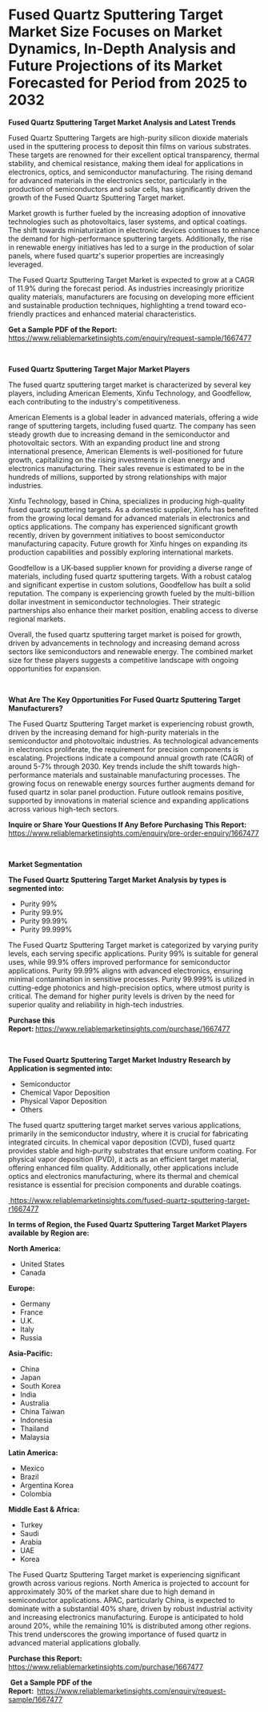 <p><h1>Fused Quartz Sputtering Target Market Size Focuses on Market Dynamics, In-Depth Analysis and Future Projections of its Market Forecasted for Period from 2025 to 2032</h1></p><p><strong>Fused Quartz Sputtering Target Market Analysis and Latest Trends</strong></p>
<p><p>Fused Quartz Sputtering Targets are high-purity silicon dioxide materials used in the sputtering process to deposit thin films on various substrates. These targets are renowned for their excellent optical transparency, thermal stability, and chemical resistance, making them ideal for applications in electronics, optics, and semiconductor manufacturing. The rising demand for advanced materials in the electronics sector, particularly in the production of semiconductors and solar cells, has significantly driven the growth of the Fused Quartz Sputtering Target market.</p><p>Market growth is further fueled by the increasing adoption of innovative technologies such as photovoltaics, laser systems, and optical coatings. The shift towards miniaturization in electronic devices continues to enhance the demand for high-performance sputtering targets. Additionally, the rise in renewable energy initiatives has led to a surge in the production of solar panels, where fused quartz's superior properties are increasingly leveraged.</p><p>The Fused Quartz Sputtering Target Market is expected to grow at a CAGR of 11.9% during the forecast period. As industries increasingly prioritize quality materials, manufacturers are focusing on developing more efficient and sustainable production techniques, highlighting a trend toward eco-friendly practices and enhanced material characteristics.</p></p>
<p><strong>Get a Sample PDF of the Report:&nbsp;</strong> <a href="https://www.reliablemarketinsights.com/enquiry/request-sample/1667477?utm_campaign=3361&utm_medium=2&utm_source=Github&utm_content=ia&utm_term=18042025&utm_id=fused-quartz-sputtering-target">https://www.reliablemarketinsights.com/enquiry/request-sample/1667477</a></p>
<p>&nbsp;</p>
<p><strong>Fused Quartz Sputtering Target Major Market Players</strong></p>
<p><p>The fused quartz sputtering target market is characterized by several key players, including American Elements, Xinfu Technology, and Goodfellow, each contributing to the industry's competitiveness. </p><p>American Elements is a global leader in advanced materials, offering a wide range of sputtering targets, including fused quartz. The company has seen steady growth due to increasing demand in the semiconductor and photovoltaic sectors. With an expanding product line and strong international presence, American Elements is well-positioned for future growth, capitalizing on the rising investments in clean energy and electronics manufacturing. Their sales revenue is estimated to be in the hundreds of millions, supported by strong relationships with major industries.</p><p>Xinfu Technology, based in China, specializes in producing high-quality fused quartz sputtering targets. As a domestic supplier, Xinfu has benefited from the growing local demand for advanced materials in electronics and optics applications. The company has experienced significant growth recently, driven by government initiatives to boost semiconductor manufacturing capacity. Future growth for Xinfu hinges on expanding its production capabilities and possibly exploring international markets.</p><p>Goodfellow is a UK-based supplier known for providing a diverse range of materials, including fused quartz sputtering targets. With a robust catalog and significant expertise in custom solutions, Goodfellow has built a solid reputation. The company is experiencing growth fueled by the multi-billion dollar investment in semiconductor technologies. Their strategic partnerships also enhance their market position, enabling access to diverse regional markets.</p><p>Overall, the fused quartz sputtering target market is poised for growth, driven by advancements in technology and increasing demand across sectors like semiconductors and renewable energy. The combined market size for these players suggests a competitive landscape with ongoing opportunities for expansion.</p></p>
<p>&nbsp;</p>
<p><strong>What Are The Key Opportunities For Fused Quartz Sputtering Target Manufacturers?</strong></p>
<p><p>The Fused Quartz Sputtering Target market is experiencing robust growth, driven by the increasing demand for high-purity materials in the semiconductor and photovoltaic industries. As technological advancements in electronics proliferate, the requirement for precision components is escalating. Projections indicate a compound annual growth rate (CAGR) of around 5-7% through 2030. Key trends include the shift towards high-performance materials and sustainable manufacturing processes. The growing focus on renewable energy sources further augments demand for fused quartz in solar panel production. Future outlook remains positive, supported by innovations in material science and expanding applications across various high-tech sectors.</p></p>
<p><strong>Inquire or Share Your Questions If Any Before Purchasing This Report:</strong> <a href="https://www.reliablemarketinsights.com/enquiry/pre-order-enquiry/1667477?utm_campaign=3361&utm_medium=2&utm_source=Github&utm_content=ia&utm_term=18042025&utm_id=fused-quartz-sputtering-target">https://www.reliablemarketinsights.com/enquiry/pre-order-enquiry/1667477</a></p>
<p>&nbsp;</p>
<p><strong>Market Segmentation</strong></p>
<p><strong>The Fused Quartz Sputtering Target Market Analysis by types is segmented into:</strong></p>
<p><ul><li>Purity 99%</li><li>Purity 99.9%</li><li>Purity 99.99%</li><li>Purity 99.999%</li></ul></p>
<p><p>The Fused Quartz Sputtering Target market is categorized by varying purity levels, each serving specific applications. Purity 99% is suitable for general uses, while 99.9% offers improved performance for semiconductor applications. Purity 99.99% aligns with advanced electronics, ensuring minimal contamination in sensitive processes. Purity 99.999% is utilized in cutting-edge photonics and high-precision optics, where utmost purity is critical. The demand for higher purity levels is driven by the need for superior quality and reliability in high-tech industries.</p></p>
<p><strong>Purchase this Report:&nbsp;</strong><a href="https://www.reliablemarketinsights.com/purchase/1667477?utm_campaign=3361&utm_medium=2&utm_source=Github&utm_content=ia&utm_term=18042025&utm_id=fused-quartz-sputtering-target">https://www.reliablemarketinsights.com/purchase/1667477</a></p>
<p>&nbsp;</p>
<p><strong>The Fused Quartz Sputtering Target Market Industry Research by Application is segmented into:</strong></p>
<p><ul><li>Semiconductor</li><li>Chemical Vapor Deposition</li><li>Physical Vapor Deposition</li><li>Others</li></ul></p>
<p><p>The fused quartz sputtering target market serves various applications, primarily in the semiconductor industry, where it is crucial for fabricating integrated circuits. In chemical vapor deposition (CVD), fused quartz provides stable and high-purity substrates that ensure uniform coating. For physical vapor deposition (PVD), it acts as an efficient target material, offering enhanced film quality. Additionally, other applications include optics and electronics manufacturing, where its thermal and chemical resistance is essential for precision components and durable coatings.</p></p>
<p><a href="https://www.reliablemarketinsights.com/fused-quartz-sputtering-target-r1667477?utm_campaign=3361&utm_medium=2&utm_source=Github&utm_content=ia&utm_term=18042025&utm_id=fused-quartz-sputtering-target">&nbsp;https://www.reliablemarketinsights.com/fused-quartz-sputtering-target-r1667477</a></p>
<p><strong>In terms of Region, the Fused Quartz Sputtering Target Market Players available by Region are:</strong></p>
<p>
    <p> <strong> North America: </strong>
        <ul>
            <li>United States</li>
            <li>Canada</li>
        </ul>
        </p> 
    <p> <strong> Europe: </strong>
        <ul>
            <li>Germany</li>
            <li>France</li>
            <li>U.K.</li>
            <li>Italy</li>
            <li>Russia</li>
        </ul>
        </p> 
    <p> <strong> Asia-Pacific: </strong>
        <ul>
            <li>China</li>
            <li>Japan</li>
            <li>South Korea</li>
            <li>India</li>
            <li>Australia</li>
            <li>China Taiwan</li>
            <li>Indonesia</li>
            <li>Thailand</li>
            <li>Malaysia</li>
        </ul>
        </p> 
    <p> <strong> Latin America: </strong>
        <ul>
            <li>Mexico</li>
            <li>Brazil</li>
            <li>Argentina Korea</li>
            <li>Colombia</li>
        </ul>
        </p> 
    <p> <strong> Middle East & Africa: </strong>
        <ul>
            <li>Turkey</li>
            <li>Saudi</li>
            <li>Arabia</li>
            <li>UAE</li>
            <li>Korea</li>
        </ul>
    </p>
    </p>
<p><p>The Fused Quartz Sputtering Target market is experiencing significant growth across various regions. North America is projected to account for approximately 30% of the market share due to high demand in semiconductor applications. APAC, particularly China, is expected to dominate with a substantial 40% share, driven by robust industrial activity and increasing electronics manufacturing. Europe is anticipated to hold around 20%, while the remaining 10% is distributed among other regions. This trend underscores the growing importance of fused quartz in advanced material applications globally.</p></p>
<p><strong>Purchase this Report: </strong><a href="https://www.reliablemarketinsights.com/purchase/1667477?utm_campaign=3361&utm_medium=2&utm_source=Github&utm_content=ia&utm_term=18042025&utm_id=fused-quartz-sputtering-target">https://www.reliablemarketinsights.com/purchase/1667477</a></p>
<p>&nbsp;<strong>Get a Sample PDF of the Report:&nbsp;&nbsp;</strong><a href="https://www.reliablemarketinsights.com/enquiry/request-sample/1667477?utm_campaign=3361&utm_medium=2&utm_source=Github&utm_content=ia&utm_term=18042025&utm_id=fused-quartz-sputtering-target">https://www.reliablemarketinsights.com/enquiry/request-sample/1667477</a></p>
<p><strong></strong></p>
<p><p></p><p></p><p></p></p>
